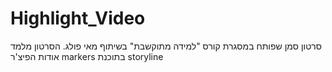 # Highlight_Video
סרטון סמן שפותח במסגרת קורס "למידה מתוקשבת" בשיתוף מאי פולג. הסרטון מלמד אודות הפיצ'ר markers
בתוכנת storyline
